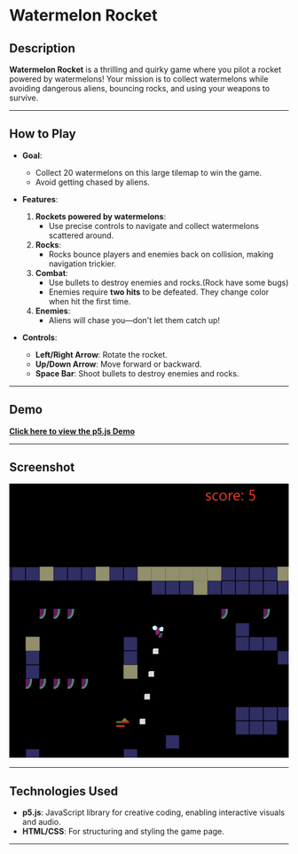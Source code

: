 # Watermelon Rocket

## Description
**Watermelon Rocket** is a thrilling and quirky game where you pilot a rocket powered by watermelons! Your mission is to collect watermelons while avoiding dangerous aliens, bouncing rocks, and using your weapons to survive.

---

## How to Play
- **Goal**:
  - Collect 20 watermelons on this large tilemap to win the game.
  - Avoid getting chased by aliens.
- **Features**:
  1. **Rockets powered by watermelons**:
     - Use precise controls to navigate and collect watermelons scattered around.
  2. **Rocks**:
     - Rocks bounce players and enemies back on collision, making navigation trickier.
  3. **Combat**:
     - Use bullets to destroy enemies and rocks.(Rock have some bugs)
     - Enemies require **two hits** to be defeated. They change color when hit the first time.
  4. **Enemies**:
     - Aliens will chase you—don't let them catch up!

- **Controls**:
  - **Left/Right Arrow**: Rotate the rocket.
  - **Up/Down Arrow**: Move forward or backward.
  - **Space Bar**: Shoot bullets to destroy enemies and rocks.

---

## Demo
[**Click here to view the p5.js Demo**](https://editor.p5js.org/shiqianl18/full/uAIvOKFSp)

---

## Screenshot
![Game Screenshot](Watermelon_rocket_2022_09_23/00c160de8b14abe37f33dc98dab928e.png)

---

## Technologies Used
- **p5.js**: JavaScript library for creative coding, enabling interactive visuals and audio.
- **HTML/CSS**: For structuring and styling the game page.

---
